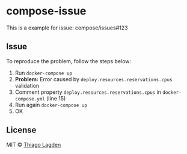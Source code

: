 # compose-issue

This is a example for issue: compose/issues#123


## Issue

To reproduce the problem, follow the steps below:

1. Run `docker-compose up`
2. **Problem:** Error caused by `deploy.resources.reservations.cpus` validation
3. Comment property `deploy.resources.reservations.cpus` in `docker-compose.yml` (line 15)
3. Run again `docker-compose up`
4. OK


## License

MIT © [Thiago Lagden](https://github.com/lagden)
